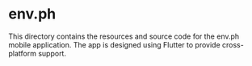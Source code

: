 # env.ph

This directory contains the resources and source code for the env.ph mobile application. The app is designed using Flutter to provide cross-platform support.